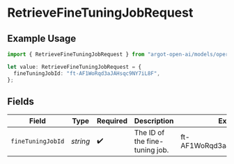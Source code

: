 # RetrieveFineTuningJobRequest

## Example Usage

```typescript
import { RetrieveFineTuningJobRequest } from "argot-open-ai/models/operations";

let value: RetrieveFineTuningJobRequest = {
  fineTuningJobId: "ft-AF1WoRqd3aJAHsqc9NY7iL8F",
};
```

## Fields

| Field                           | Type                            | Required                        | Description                     | Example                         |
| ------------------------------- | ------------------------------- | ------------------------------- | ------------------------------- | ------------------------------- |
| `fineTuningJobId`               | *string*                        | :heavy_check_mark:              | The ID of the fine-tuning job.<br/> | ft-AF1WoRqd3aJAHsqc9NY7iL8F     |